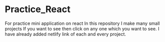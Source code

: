 # Practice_React
For practice mini application on react
In this repository I make many small projects If you want to see then click on any one which you want to see. I have already added netlify link of each and every project.
